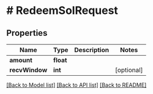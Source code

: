 # # RedeemSolRequest

## Properties

Name | Type | Description | Notes
------------ | ------------- | ------------- | -------------
**amount** | **float** |  |
**recvWindow** | **int** |  | [optional]

[[Back to Model list]](../../README.md#models) [[Back to API list]](../../README.md#endpoints) [[Back to README]](../../README.md)
